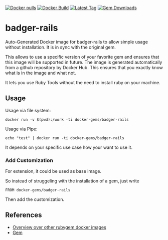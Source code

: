 [![Docker pulls](https://img.shields.io/docker/pulls/rubygem/badger-rails.svg)](https://hub.docker.com/r/rubygem/badger-rails/)
[![Docker Build](https://img.shields.io/docker/automated/rubygem/badger-rails.svg)](https://hub.docker.com/r/rubygem/badger-rails/)
[![Latest Tag](https://img.shields.io/github/tag/docker-rubygem/badger-rails.svg)](https://hub.docker.com/r/rubygem/badger-rails/)
[![Gem Downloads](https://img.shields.io/gem/dt/badger-rails.svg)](https://rubygems.org/gems/badger-rails/)
# badger-rails

Auto-Generated Docker image for badger-rails to allow simple usage without installation.
It is in sync with the original gem.

This allows to use a specific version of your favorite gem and ensures that this image will be supported in future.
The image is generated automatically from a github repository by Docker Hub.
This ensures that you exactly know what is in the image and what not.

It lets you use Ruby Tools without the need to install ruby on your machine.

## Usage

Usage via file system:

`docker run -v $(pwd):/work -ti docker-gems/badger-rails`

Usage via Pipe:

`echo "test" | docker run -ti docker-gems/badger-rails`

It depends on your specific use case how your want to use it.

### Add Customization

For extension, it could be used as base image.

So instead of struggeling with the installation of a gem, just write

`FROM docker-gems/badger-rails`

Then add the customization.

## References

 - [Overview over other rubygem docker images](https://github.com/thinkbot/docker-rubygem)
 - [Gem](https://rubygems.org/gems/badger-rails/)
